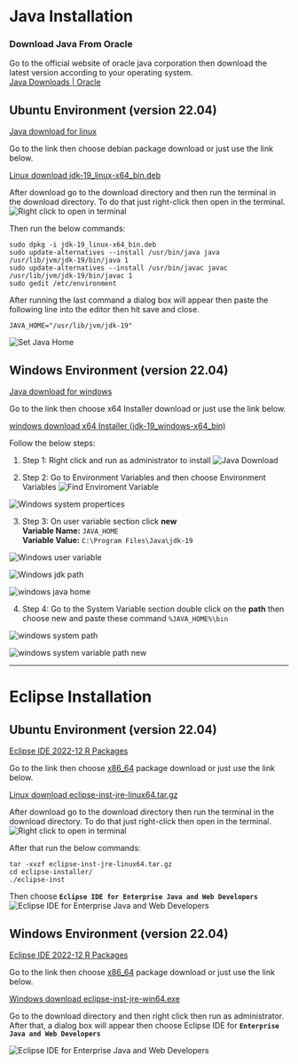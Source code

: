 # Java Installation
### Download Java From Oracle
Go to the official website of oracle java corporation then download the latest version according to your operating system. <br>
[Java Downloads | Oracle](https://www.oracle.com/java/technologies/downloads/)

## Ubuntu Environment (version 22.04)

[Java download for linux](https://www.oracle.com/java/technologies/downloads/#jdk19-windows)

Go to the link then choose debian package download or just use the link below.

[Linux download jdk-19_linux-x64_bin.deb](https://download.oracle.com/java/19/latest/jdk-19_windows-x64_bin.exe )

After download go to the download directory and then run the terminal in the download directory. To do that just right-click then open in the terminal. <br>
![Right click to open in terminal](https://github.com/rudradcruze/learning-java-spring-boot/blob/main/images/terminal-open.png)

Then run the below commands:
```shell
sudo dpkg -i jdk-19_linux-x64_bin.deb
sudo update-alternatives --install /usr/bin/java java /usr/lib/jvm/jdk-19/bin/java 1
sudo update-alternatives --install /usr/bin/javac javac /usr/lib/jvm/jdk-19/bin/javac 1
sudo gedit /etc/environment
```

After running the last command a dialog box will appear then paste the following line into the editor then hit save and close.
```
JAVA_HOME="/usr/lib/jvm/jdk-19"
```
![Set Java Home](https://github.com/rudradcruze/learning-java-spring-boot/blob/main/images/java-home-enviornment.png)

## Windows Environment (version 22.04)

[Java download for windows](https://www.oracle.com/java/technologies/downloads/#jdk19-linux)

Go to the link then choose x64 Installer download or just use the link below.

[windows download x64 Installer (jdk-19_windows-x64_bin)](https://download.oracle.com/java/19/latest/jdk-19_windows-x64_bin.exe )

Follow the below steps:
1. Step 1: Right click and run as administrator to install
![Java Download](https://github.com/rudradcruze/learning-java-spring-boot/blob/main/images/java-windows.png) <br>

2. Step 2: Go to Environment Variables and then choose Environment Variables
![Find Enviroment Variable](https://github.com/rudradcruze/learning-java-spring-boot/blob/main/images/windows-find-envirornment-variable.png) <br>

![Windows system propertices](https://github.com/rudradcruze/learning-java-spring-boot/blob/main/images/windows-system-propertices.png)

3. Step 3: On user variable section click **new** <br>
    **Variable Name:** `JAVA_HOME` <br>
    **Variable Value:** `C:\Program Files\Java\jdk-19` <br>

![Windows user variable](https://github.com/rudradcruze/learning-java-spring-boot/blob/main/images/windows-user-variable.png) <br>

![Windows jdk path](https://github.com/rudradcruze/learning-java-spring-boot/blob/main/images/windows-jdk-19-path.png) <br>

![windows java home](https://github.com/rudradcruze/learning-java-spring-boot/blob/main/images/windows-java-home.png)

4. Step 4: Go to the System Variable section double click on the **path** then choose new and paste these command `%JAVA_HOME%\bin` <br>

![windows system path](https://github.com/rudradcruze/learning-java-spring-boot/blob/main/images/windows-system-path.png) <br>

![windows system variable path new](https://github.com/rudradcruze/learning-java-spring-boot/blob/main/images/windows-path-new.png)
<br>

---
# Eclipse Installation
## Ubuntu Environment (version 22.04)

[Eclipse IDE 2022-12 R Packages](https://www.eclipse.org/downloads/packages/)

Go to the link then choose [x86_64](https://www.eclipse.org/downloads/download.php?file=/oomph/epp/2022-12/R/eclipse-inst-jre-linux64.tar.gz) package download or just use the link below. <br>

[Linux download eclipse-inst-jre-linux64.tar.gz](https://www.eclipse.org/downloads/download.php?file=/oomph/epp/2022-12/R/eclipse-inst-jre-linux64.tar.gz)

After download go to the download directory then run the terminal in the download directory. To do that just right-click then open in the terminal.
![Right click to open in terminal](https://github.com/rudradcruze/learning-java-spring-boot/blob/main/images/terminal-open.png)

After that run the below commands:
```shell
tar -xvzf eclipse-inst-jre-linux64.tar.gz
cd eclipse-installer/ 
./eclipse-inst
```

Then choose **`Eclipse IDE for Enterprise Java and Web Developers`**
![Eclipse IDE for Enterprise Java and Web Developers](https://github.com/rudradcruze/learning-java-spring-boot/blob/main/images/eclipes-for-developers.png)

## Windows Environment (version 22.04)

[Eclipse IDE 2022-12 R Packages](https://www.eclipse.org/downloads/packages/)

Go to the link then choose [x86_64](https://www.eclipse.org/downloads/download.php?file=/oomph/epp/2022-12/R/eclipse-inst-jre-win64.exe) package download or just use the link below.

[Windows download eclipse-inst-jre-win64.exe](https://www.eclipse.org/downloads/download.php?file=/oomph/epp/2022-12/R/eclipse-inst-jre-win64.exe)

Go to the download directory and then right click then run as administrator. After that, a dialog box will appear then choose Eclipse IDE for **`Enterprise Java and Web Developers`** <br>

![Eclipse IDE for Enterprise Java and Web Developers](https://github.com/rudradcruze/learning-java-spring-boot/blob/main/images/eclipes-for-developers.png)
